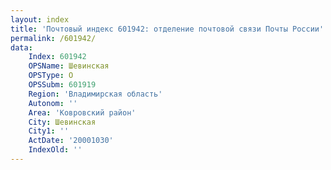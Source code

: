 ```yaml
---
layout: index
title: 'Почтовый индекс 601942: отделение почтовой связи Почты России'
permalink: /601942/
data:
    Index: 601942
    OPSName: Шевинская
    OPSType: О
    OPSSubm: 601919
    Region: 'Владимирская область'
    Autonom: ''
    Area: 'Ковровский район'
    City: Шевинская
    City1: ''
    ActDate: '20001030'
    IndexOld: ''
---
```

